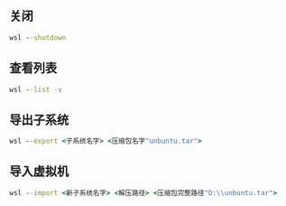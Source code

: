 ## 关闭

~~~cmd
wsl --shutdown
~~~

## 查看列表

~~~cmd
wsl --list -v
~~~

## 导出子系统

~~~cmd
wsl --export <子系统名字> <压缩包名字"unbuntu.tar">
~~~

## 导入虚拟机

~~~cmd
wsl --import <新子系统名字> <解压路径> <压缩包完整路径"D:\\unbuntu.tar">
~~~